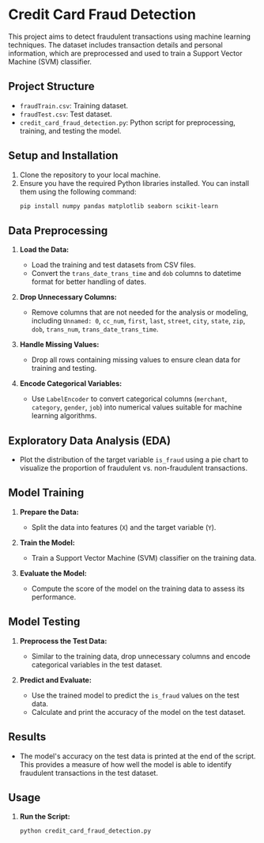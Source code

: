 
 # Credit Card Fraud Detection

This project aims to detect fraudulent transactions using machine learning techniques. The dataset includes transaction details and personal information, which are preprocessed and used to train a Support Vector Machine (SVM) classifier.

## Project Structure

- `fraudTrain.csv`: Training dataset.
- `fraudTest.csv`: Test dataset.
- `credit_card_fraud_detection.py`: Python script for preprocessing, training, and testing the model.

## Setup and Installation

1. Clone the repository to your local machine.
2. Ensure you have the required Python libraries installed. You can install them using the following command:
   ```bash
   pip install numpy pandas matplotlib seaborn scikit-learn

## Data Preprocessing

1. **Load the Data:**
   - Load the training and test datasets from CSV files.
   - Convert the `trans_date_trans_time` and `dob` columns to datetime format for better handling of dates.

2. **Drop Unnecessary Columns:**
   - Remove columns that are not needed for the analysis or modeling, including `Unnamed: 0`, `cc_num`, `first`, `last`, `street`, `city`, `state`, `zip`, `dob`, `trans_num`, `trans_date_trans_time`.

3. **Handle Missing Values:**
   - Drop all rows containing missing values to ensure clean data for training and testing.

4. **Encode Categorical Variables:**
   - Use `LabelEncoder` to convert categorical columns (`merchant`, `category`, `gender`, `job`) into numerical values suitable for machine learning algorithms.

## Exploratory Data Analysis (EDA)

- Plot the distribution of the target variable `is_fraud` using a pie chart to visualize the proportion of fraudulent vs. non-fraudulent transactions.

## Model Training

1. **Prepare the Data:**
   - Split the data into features (`X`) and the target variable (`Y`). 

2. **Train the Model:**
   - Train a Support Vector Machine (SVM) classifier on the training data.

3. **Evaluate the Model:**
   - Compute the score of the model on the training data to assess its performance.

## Model Testing

1. **Preprocess the Test Data:**
   - Similar to the training data, drop unnecessary columns and encode categorical variables in the test dataset.

2. **Predict and Evaluate:**
   - Use the trained model to predict the `is_fraud` values on the test data.
   - Calculate and print the accuracy of the model on the test dataset.

## Results

- The model's accuracy on the test data is printed at the end of the script. This provides a measure of how well the model is able to identify fraudulent transactions in the test dataset.

## Usage

1. **Run the Script:**
   ```bash
   python credit_card_fraud_detection.py
